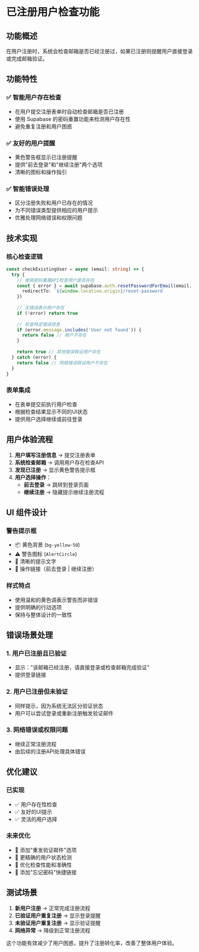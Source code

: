 # 已注册用户检查功能

## 功能概述

在用户注册时，系统会检查邮箱是否已经注册过，如果已注册则提醒用户直接登录或完成邮箱验证。

## 功能特性

### ✅ 智能用户存在检查
- 在用户提交注册表单时自动检查邮箱是否已注册
- 使用 Supabase 的密码重置功能来检测用户存在性
- 避免重复注册和用户困惑

### ✅ 友好的用户提醒
- 黄色警告框显示已注册提醒
- 提供"前去登录"和"继续注册"两个选项
- 清晰的图标和操作指引

### ✅ 智能错误处理
- 区分注册失败和用户已存在的情况
- 为不同错误类型提供相应的用户提示
- 优雅处理网络错误和权限问题

## 技术实现

### 核心检查逻辑
```typescript
const checkExistingUser = async (email: string) => {
  try {
    // 使用密码重置API检查用户是否存在
    const { error } = await supabase.auth.resetPasswordForEmail(email, {
      redirectTo: `${window.location.origin}/reset-password`
    })
    
    // 无错误表示用户存在
    if (!error) return true
    
    // 检查特定错误信息
    if (error.message.includes('User not found')) {
      return false // 用户不存在
    }
    
    return true // 其他错误假设用户存在
  } catch (error) {
    return false // 网络错误假设用户不存在
  }
}
```

### 表单集成
- 在表单提交前执行用户检查
- 根据检查结果显示不同的UI状态
- 提供用户选择继续或前往登录

## 用户体验流程

1. **用户填写注册信息** → 提交注册表单
2. **系统检查邮箱** → 调用用户存在检查API
3. **发现已注册** → 显示黄色警告提示框
4. **用户选择操作**：
   - **前去登录** → 跳转到登录页面
   - **继续注册** → 隐藏提示继续注册流程

## UI 组件设计

### 警告提示框
- 📦 黄色背景 (`bg-yellow-50`)
- ⚠️ 警告图标 (`AlertCircle`)
- 📝 清晰的提示文字
- 🔗 操作链接（前去登录 | 继续注册）

### 样式特点
- 使用温和的黄色调表示警告而非错误
- 提供明确的行动选项
- 保持与整体设计的一致性

## 错误场景处理

### 1. 用户已注册且已验证
- 显示："该邮箱已经注册，请直接登录或检查邮箱完成验证"
- 提供登录链接

### 2. 用户已注册但未验证
- 同样提示，因为系统无法区分验证状态
- 用户可以尝试登录或重新注册触发验证邮件

### 3. 网络错误或权限问题
- 继续正常注册流程
- 由后续的注册API处理具体错误

## 优化建议

### 已实现
- ✅ 用户存在性检查
- ✅ 友好的UI提示
- ✅ 灵活的用户选择

### 未来优化
- 🔄 添加"重发验证邮件"选项
- 🔄 更精确的用户状态检测
- 🔄 优化检查性能和准确性
- 🔄 添加"忘记密码"快捷链接

## 测试场景

1. **新用户注册** → 正常完成注册流程
2. **已验证用户重复注册** → 显示登录提醒
3. **未验证用户重复注册** → 显示验证提醒
4. **网络异常** → 降级到正常注册流程

这个功能有效减少了用户困惑，提升了注册转化率，改善了整体用户体验。